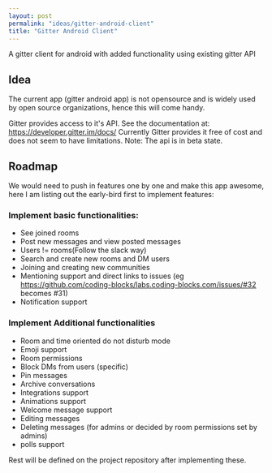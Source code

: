 ```yaml
---
layout: post
permalink: "ideas/gitter-android-client"
title: "Gitter Android Client"
---
```


A gitter client for android with added functionality using existing gitter API

## Idea


The current app (gitter android app) is not opensource and is widely used by
open source organizations, hence this will come handy.

Gitter provides access to it's API. See the documentation at: https://developer.gitter.im/docs/
Currently Gitter provides it free of cost and does not seem to have limitations.
Note: The api is in beta state.

## Roadmap
We would need to push in features one by one and make this app awesome, here I am listing out the
early-bird first to implement features:

### Implement basic functionalities:
- See joined rooms
- Post new messages and view posted messages
- Users != rooms(Follow the slack way)
- Search and create new rooms and DM users
- Joining and creating new communities
- Mentioning support and direct links to issues (eg https://github.com/coding-blocks/labs.coding-blocks.com/issues/#32 becomes #31)
- Notification support

### Implement Additional functionalities

- Room and time oriented do not disturb mode
- Emoji support
- Room permissions
- Block DMs from users (specific)
- Pin messages
- Archive conversations
- Integrations support
- Animations support
- Welcome message support
- Editing messages
- Deleting messages (for admins or decided by room permissions set by admins)
- polls support

Rest will be defined on the project repository after implementing these.
